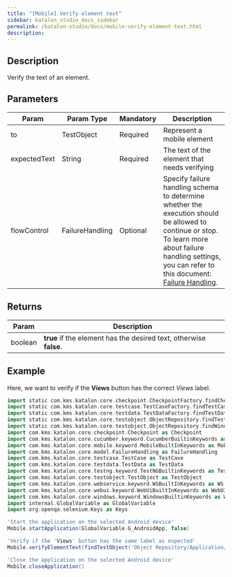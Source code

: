 ```yaml
---
title: "[Mobile] Verify element text"
sidebar: katalon_studio_docs_sidebar
permalink: /katalon-studio/docs/mobile-verify-element-text.html 
description: 
---
```

## Description

Verify the text of an element.

## Parameters  

| Param | Param Type | Mandatory | Description |
| --- | --- | --- | --- |
| to | TestObject  | Required | Represent a mobile element |
| expectedText | String | Required | The text of the element that needs verifying |
| flowControl | FailureHandling | Optional | Specify failure handling schema to determine whether the execution should be allowed to continue or stop. To learn more about failure handling settings, you can refer to this document: [Failure Handling](https://docs.katalon.com/katalon-studio/docs/failure-handling.html#default-failure-handlingbehavior). |

## Returns

 Param | Description |
| --- | --- |
| boolean | **true** if the element has the desired text, otherwise **false**. | 

## Example

Here, we want to verify if the **Views** button has the correct *Views* label.

```groovy
import static com.kms.katalon.core.checkpoint.CheckpointFactory.findCheckpoint
import static com.kms.katalon.core.testcase.TestCaseFactory.findTestCase
import static com.kms.katalon.core.testdata.TestDataFactory.findTestData
import static com.kms.katalon.core.testobject.ObjectRepository.findTestObject
import static com.kms.katalon.core.testobject.ObjectRepository.findWindowsObject
import com.kms.katalon.core.checkpoint.Checkpoint as Checkpoint
import com.kms.katalon.core.cucumber.keyword.CucumberBuiltinKeywords as CucumberKW
import com.kms.katalon.core.mobile.keyword.MobileBuiltInKeywords as Mobile
import com.kms.katalon.core.model.FailureHandling as FailureHandling
import com.kms.katalon.core.testcase.TestCase as TestCase
import com.kms.katalon.core.testdata.TestData as TestData
import com.kms.katalon.core.testng.keyword.TestNGBuiltinKeywords as TestNGKW
import com.kms.katalon.core.testobject.TestObject as TestObject
import com.kms.katalon.core.webservice.keyword.WSBuiltInKeywords as WS
import com.kms.katalon.core.webui.keyword.WebUiBuiltInKeywords as WebUI
import com.kms.katalon.core.windows.keyword.WindowsBuiltinKeywords as Windows
import internal.GlobalVariable as GlobalVariable
import org.openqa.selenium.Keys as Keys

'Start the application on the selected Android device'
Mobile.startApplication(GlobalVariable.G_AndroidApp, false)

'Verify if the 'Views' button has the same label as expected'
Mobile.verifyElementText(findTestObject('Object Repository/Application/android.widget.TextView - Views'), 'Views')

'Close the application on the selected Android device'
Mobile.closeApplication()

```